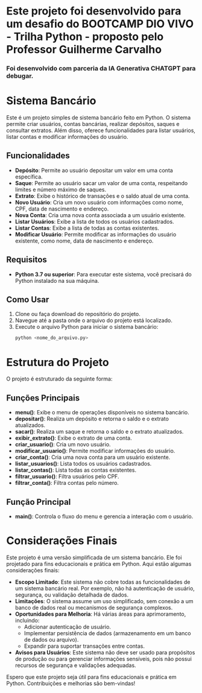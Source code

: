# **Este projeto foi desenvolvido para um desafio do BOOTCAMP DIO VIVO - Trilha Python - proposto pelo Professor Guilherme Carvalho**
### Foi desenvolvido com parceria da IA Generativa CHATGPT para debugar.

# Sistema Bancário

Este é um projeto simples de sistema bancário feito em Python. O sistema permite criar usuários, contas bancárias, realizar depósitos, saques e consultar extratos. Além disso, oferece funcionalidades para listar usuários, listar contas e modificar informações do usuário.

## Funcionalidades

- **Depósito**: Permite ao usuário depositar um valor em uma conta específica.
- **Saque**: Permite ao usuário sacar um valor de uma conta, respeitando limites e número máximo de saques.
- **Extrato**: Exibe o histórico de transações e o saldo atual de uma conta.
- **Novo Usuário**: Cria um novo usuário com informações como nome, CPF, data de nascimento e endereço.
- **Nova Conta**: Cria uma nova conta associada a um usuário existente.
- **Listar Usuários**: Exibe a lista de todos os usuários cadastrados.
- **Listar Contas**: Exibe a lista de todas as contas existentes.
- **Modificar Usuário**: Permite modificar as informações do usuário existente, como nome, data de nascimento e endereço.

## Requisitos

- **Python 3.7 ou superior**: Para executar este sistema, você precisará do Python instalado na sua máquina.

## Como Usar

1. Clone ou faça download do repositório do projeto.
2. Navegue até a pasta onde o arquivo do projeto está localizado.
3. Execute o arquivo Python para iniciar o sistema bancário:
   ```bash
   python <nome_do_arquivo.py>
# Estrutura do Projeto

O projeto é estruturado da seguinte forma:

## Funções Principais

- **menu()**: Exibe o menu de operações disponíveis no sistema bancário.
- **depositar()**: Realiza um depósito e retorna o saldo e o extrato atualizados.
- **sacar()**: Realiza um saque e retorna o saldo e o extrato atualizados.
- **exibir_extrato()**: Exibe o extrato de uma conta.
- **criar_usuario()**: Cria um novo usuário.
- **modificar_usuario()**: Permite modificar informações do usuário.
- **criar_conta()**: Cria uma nova conta para um usuário existente.
- **listar_usuarios()**: Lista todos os usuários cadastrados.
- **listar_contas()**: Lista todas as contas existentes.
- **filtrar_usuario()**: Filtra usuários pelo CPF.
- **filtrar_conta()**: Filtra contas pelo número.

## Função Principal

- **main()**: Controla o fluxo do menu e gerencia a interação com o usuário.

# Considerações Finais

Este projeto é uma versão simplificada de um sistema bancário. Ele foi projetado para fins educacionais e prática em Python. Aqui estão algumas considerações finais:

- **Escopo Limitado**: Este sistema não cobre todas as funcionalidades de um sistema bancário real. Por exemplo, não há autenticação de usuário, segurança, ou validação detalhada de dados.
- **Limitações**: O sistema assume um uso simplificado, sem conexão a um banco de dados real ou mecanismos de segurança complexos.
- **Oportunidades para Melhoria**: Há várias áreas para aprimoramento, incluindo:
  - Adicionar autenticação de usuário.
  - Implementar persistência de dados (armazenamento em um banco de dados ou arquivo).
  - Expandir para suportar transações entre contas.
- **Avisos para Usuários**: Este sistema não deve ser usado para propósitos de produção ou para gerenciar informações sensíveis, pois não possui recursos de segurança e validações adequadas.

Espero que este projeto seja útil para fins educacionais e prática em Python. 
Contribuições e melhorias são bem-vindas!
